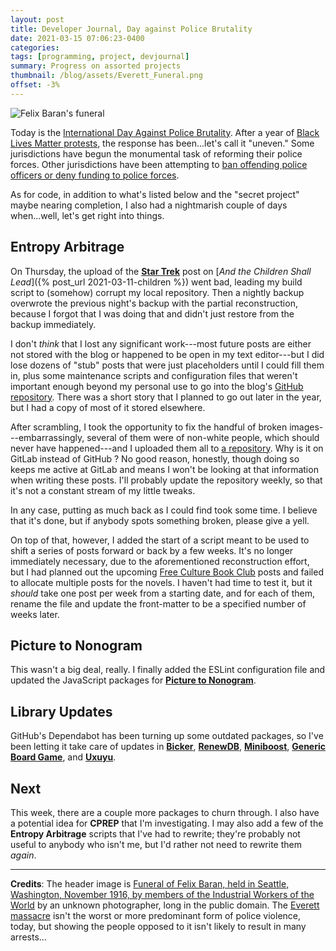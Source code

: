```yaml
---
layout: post
title: Developer Journal, Day against Police Brutality
date: 2021-03-15 07:06:23-0400
categories:
tags: [programming, project, devjournal]
summary: Progress on assorted projects
thumbnail: /blog/assets/Everett_Funeral.png
offset: -3%
---
```


![Felix Baran's funeral](/blog/assets/Everett_Funeral.png "Felix Baran's funeral")

Today is the [International Day Against Police Brutality](https://en.wikipedia.org/wiki/International_Day_Against_Police_Brutality).  After a year of [Black Lives Matter protests](https://en.wikipedia.org/wiki/George_Floyd_protests), the response has been...let's call it "uneven."  Some jurisdictions have begun the monumental task of reforming their police forces.  Other jurisdictions have been attempting to [ban offending police officers or deny funding to police forces](https://apps.legislature.ky.gov/recorddocuments/bill/21RS/sb211/orig_bill.pdf).

As for code, in addition to what's listed below and the "secret project" maybe nearing completion, I also had a nightmarish couple of days when...well, let's get right into things.

## Entropy Arbitrage

On Thursday, the upload of the [**Star Trek**](/blog/tag/startrek) post on [*And the Children Shall Lead*]({% post_url 2021-03-11-children %}) went bad, leading my build script to (somehow) corrupt my local repository.  Then a nightly backup overwrote the previous night's backup with the partial reconstruction, because I forgot that I was doing that and didn't just restore from the backup immediately.

I don't *think* that I lost any significant work---most future posts are either not stored with the blog or happened to be open in my text editor---but I did lose dozens of "stub" posts that were just placeholders until I could fill them in, plus some maintenance scripts and configuration files that weren't important enough beyond my personal use to go into the blog's [GitHub repository](https://github.com/jcolag/entropy-arbitrage-code).  There was a short story that I planned to go out later in the year, but I had a copy of most of it stored elsewhere.

After scrambling, I took the opportunity to fix the handful of broken images---embarrassingly, several of them were of non-white people, which should never have happened---and I uploaded them all to [a repository](https://gitlab.com/jcolag/entropy-arbitrage-assets).  Why is it on GitLab <i class="fab fa-gitlab"></i> instead of GitHub <i class="fab fa-github"></i>?  No good reason, honestly, though doing so keeps me active at GitLab and means I won't be looking at that information when writing these posts.  I'll probably update the repository weekly, so that it's not a constant stream of my little tweaks.

In any case, putting as much back as I could find took some time.  I believe that it's done, but if anybody spots something broken, please give a yell.

On top of that, however, I added the start of a script meant to be used to shift a series of posts forward or back by a few weeks.  It's no longer immediately necessary, due to the aforementioned reconstruction effort, but I had planned out the upcoming [Free Culture Book Club](/blog/tag/bookclub) posts and failed to allocate multiple posts for the novels.  I haven't had time to test it, but it *should* take one post per week from a starting date, and for each of them, rename the file and update the front-matter to be a specified number of weeks later.

## Picture to Nonogram

This wasn't a big deal, really.  I finally added the ESLint configuration file and updated the JavaScript packages for [**Picture to Nonogram**](https://github.com/jcolag/picture-nonogram).

## Library Updates

GitHub's Dependabot has been turning up some outdated packages, so I've been letting it take care of updates in [**Bicker**](https://github.com/jcolag/Bicker), [**RenewDB**](https://github.com/jcolag/RenewDB), [**Miniboost**](https://github.com/jcolag/Miniboost), [**Generic Board Game**](https://github.com/jcolag/generic-board-game), and [**Uxuyu**](https://github.com/jcolag/Uxuyu).

## Next

This week, there are a couple more packages to churn through.  I also have a potential idea for **CPREP** that I'm investigating.  I may also add a few of the **Entropy Arbitrage** scripts that I've had to rewrite; they're probably not useful to anybody who isn't me, but I'd rather not need to rewrite them *again*.

* * *

**Credits**:  The header image is [Funeral of Felix Baran, held in Seattle, Washington, November 1916, by members of the Industrial Workers of the World](https://commons.wikimedia.org/wiki/File:Everett_Funeral.jpg) by an unknown photographer, long in the public domain.  The [Everett massacre](https://en.wikipedia.org/wiki/Everett_massacre) isn't the worst or more predominant form of police violence, today, but showing the people opposed to it isn't likely to result in many arrests...
